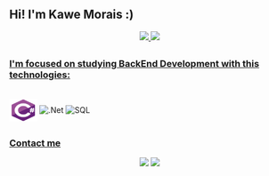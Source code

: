 ## Hi! I'm Kawe Morais :)


<div align='center'>
  <a href="https://github.com/kawemorais">
  <img height="180em" src="https://github-readme-stats.vercel.app/api?username=kawemorais&show_icons=true&theme=tokyonight&include_all_commits=true&count_private=true"/>
  <img height="180em" src="https://github-readme-stats.vercel.app/api/top-langs/?username=kawemorais&layout=compact&langs_count=7&theme=tokyonight"/>
</div>

   ##
### I'm focused on studying BackEnd Development with this technologies:
<div style="display: inline-block" align='center'><br>
  <img align="center" alt="C#" height="40" width="50" src="https://raw.githubusercontent.com/devicons/devicon/master/icons/csharp/csharp-original.svg">
 <img align="center" alt=".Net" height="40" width="50" src="https://upload.wikimedia.org/wikipedia/commons/a/a3/.NET_Logo.svg">
 <img align="center" alt="SQL" height="40" width="50" src="https://img.shields.io/badge/MySQL-00000F?style=for-the-badge&logo=mysql&logoColor=white">

</div>

  ##
### Contact me
<div align='center'>
 <a href = "kawemc@hotmail.com"><img src="https://img.shields.io/badge/Microsoft_Outlook-0078D4?style=for-the-badge&logo=microsoft-outlook&logoColor=white" target="_blank"></a>
  <a href="https://www.linkedin.com/in/kawemorais/" target="_blank"><img src="https://img.shields.io/badge/-LinkedIn-%230077B5?style=for-the-badge&logo=linkedin&logoColor=white" target="_blank"></a> 
</div>
